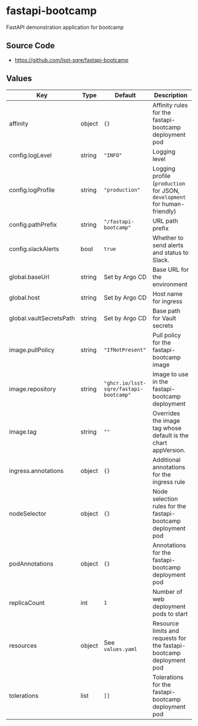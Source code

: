 # fastapi-bootcamp

FastAPI demonstration application for bootcamp

## Source Code

* <https://github.com/lsst-sqre/fastapi-bootcamp>

## Values

| Key | Type | Default | Description |
|-----|------|---------|-------------|
| affinity | object | `{}` | Affinity rules for the fastapi-bootcamp deployment pod |
| config.logLevel | string | `"INFO"` | Logging level |
| config.logProfile | string | `"production"` | Logging profile (`production` for JSON, `development` for human-friendly) |
| config.pathPrefix | string | `"/fastapi-bootcamp"` | URL path prefix |
| config.slackAlerts | bool | `true` | Whether to send alerts and status to Slack. |
| global.baseUrl | string | Set by Argo CD | Base URL for the environment |
| global.host | string | Set by Argo CD | Host name for ingress |
| global.vaultSecretsPath | string | Set by Argo CD | Base path for Vault secrets |
| image.pullPolicy | string | `"IfNotPresent"` | Pull policy for the fastapi-bootcamp image |
| image.repository | string | `"ghcr.io/lsst-sqre/fastapi-bootcamp"` | Image to use in the fastapi-bootcamp deployment |
| image.tag | string | `""` | Overrides the image tag whose default is the chart appVersion. |
| ingress.annotations | object | `{}` | Additional annotations for the ingress rule |
| nodeSelector | object | `{}` | Node selection rules for the fastapi-bootcamp deployment pod |
| podAnnotations | object | `{}` | Annotations for the fastapi-bootcamp deployment pod |
| replicaCount | int | `1` | Number of web deployment pods to start |
| resources | object | See `values.yaml` | Resource limits and requests for the fastapi-bootcamp deployment pod |
| tolerations | list | `[]` | Tolerations for the fastapi-bootcamp deployment pod |
